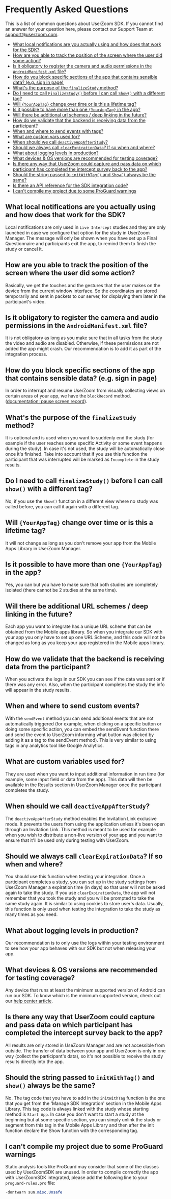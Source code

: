 # Frequently Asked Questions <!-- {docsify-ignore-all} -->

This is a list of common questions about UserZoom SDK. If you cannot find an answer for your question here, please contact our Support Team at <support@userzoom.com>.

<!-- TOC depthFrom:2 depthTo:6 withLinks:1 updateOnSave:1 orderedList:0 -->

- [What local notifications are you actually using and how does that work for the SDK?](#what-local-notifications-are-you-actually-using-and-how-does-that-work-for-the-sdk)
- [How are you able to track the position of the screen where the user did some action?](#how-are-you-able-to-track-the-position-of-the-screen-where-the-user-did-some-action)
- [Is it obligatory to register the camera and audio permissions in the `AndroidManifest.xml` file?](#is-it-obligatory-to-register-the-camera-and-audio-permissions-in-the-androidmanifestxml-file)
- [How do you block specific sections of the app that contains sensible data? (e.g. sign in page)](#how-do-you-block-specific-sections-of-the-app-that-contains-sensible-data-eg-sign-in-page)
- [What's the purpose of the `finalizeStudy` method?](#whats-the-purpose-of-the-finalizestudy-method)
- [Do I need to call `FinalizeStudy()` before I can call `Show()` with a different tag?](#do-i-need-to-call-finalizestudy-before-i-can-call-show-with-a-different-tag)
- [Will `{YourAppTag}` change over time or is this a lifetime tag?](#will-yourapptag-change-over-time-or-is-this-a-lifetime-tag)
- [Is it possible to have more than one `{YourAppTag}` in the app?](#is-it-possible-to-have-more-than-one-yourapptag-in-the-app)
- [Will there be additional url schemes / deep linking in the future?](#will-there-be-additional-url-schemes-deeplinking-in-the-future)
- [How do we validate that the backend is receiving data from the participant?](#how-do-we-validate-that-the-backend-is-receiving-data-from-the-participant)
- [When and where to send events with tags?](#when-and-where-to-send-events-with-tags)
- [What are custom vars used for?](#what-are-custom-vars-used-for)
- [When should we call `deactiveAppAfterStudy`?](#when-should-we-call-deactiveappafterstudy)
- [Should we always call `clearExpirationData`? If so when and where?](#should-we-always-call-clearexpirationdata-if-so-when-and-where)
- [What about logging levels in production?](#what-about-logging-levels-in-production)
- [What devices & OS versions are recommended for testing coverage?](#what-devices-os-versions-are-recommended-for-testing-coverage)
- [Is there any way that UserZoom could capture and pass data on which participant has completed the intercept survey back to the app?](#is-there-any-way-that-userzoom-could-capture-and-pass-data-on-which-participant-has-completed-the-intercept-survey-back-to-the-app)
- [Should the string passed to `initWithTag()` and `Show()` always be the same?](#should-the-string-passed-to-initwithtag-and-show-always-be-the-same)
- [Is there an API reference for the SDK integration code?](#is-there-an-api-reference-for-the-sdk-integration-code)
- [I can't compile my project due to some ProGuard warnings](#i-can39t-compile-my-project-due-to-some-proguard-warnings)
<!-- /TOC -->

## What local notifications are you actually using and how does that work for the SDK?
Local notifications are only used in `Live Intercept` studies and they are only launched in case we configure that option for the study in UserZoom Manager. The message will only be shown when you have set up a Final Questionnaire and participants exit the app, to remind them to finish the study or cancel it.

## How are you able to track the position of the screen where the user did some action?
Basically, we get the touches and the gestures that the user makes on the device from the current window interface. So the coordinates are stored temporarily and sent in packets to our server, for displaying them later in the participant's video.

## Is it obligatory to register the camera and audio permissions in the `AndroidManifest.xml` file?
It is not obligatory as long as you make sure that in all tasks from the study the video and audio are disabled. Otherwise, if these permissions are not added the app might crash. Our recommendation is to add it as part of the integration process.

## How do you block specific sections of the app that contains sensible data? (e.g. sign in page)
In order to interrupt and resume UserZoom from visually collecting views on certain areas of your app, we have the `blockRecord` method.  ([documentation: pause screen record][blockRecord]).

## What's the purpose of the `finalizeStudy` method?
It is optional and is used when you want to suddenly end the study (for example if the user reaches some specific Activity or some event happens during the study). In case it's not used, the study will be automatically close once it's finished. Take into account that if you use this function the participant that was interrupted will be marked as `Incomplete` in the study results.

## Do I need to call `finalizeStudy()` before I can call `show()` with a different tag?
No, if you use the `Show()` function in a different view where no study was called before, you can call it again with a different tag.

## Will `{YourAppTag}` change over time or is this a lifetime tag?
It will not change as long as you don't remove your app from the Mobile Apps Library in UserZoom Manager.

## Is it possible to have more than one `{YourAppTag}` in the app?
Yes, you can but you have to make sure that both studies are completely isolated (there cannot be 2 studies at the same time).

## Will there be additional URL schemes / deep linking in the future?
Each app you want to integrate has a unique URL scheme that can be obtained from the Mobile apps library. So when you integrate our SDK with your app you only have to set up one URL Scheme, and this code will not be changed as long as you keep your app registered in the Mobile apps library.

## How do we validate that the backend is receiving data from the participant?
When you activate the logs in our SDK you can see if the data was sent or if there was any error. Also, when the participant completes the study the info will appear in the study results.

## When and where to send custom events?
With the `sendEvent` method you can send additional events that are not automatically triggered (for example, when clicking on a specific button or doing some specific action, you can embed the sendEvent function there and send the event to UserZoom informing what button was clicked by adding it as a tag to the sendEvent method). This is very similar to using tags in any analytics tool like Google Analytics.

## What are custom variables used for?
They are used when you want to input additional information in run time (for example, some input field or data from the app). This data will then be available in the Results section in UserZoom Manager once the participant completes the study.

## When should we call `deactiveAppAfterStudy`?
The `deactiveAppAfterStudy` method enables the Invitation Link  exclusive mode. It prevents the users from using the application unless it's been open through an Invitation Link. This method is meant to be used for example when you wish to distribute a non-live version of your app and you want to ensure that it'll be used only during testing with UserZoom.

## Should we always call `clearExpirationData`? If so when and where?
You should use this function when testing your integration. Once a participant completes a study, you can set up in the study settings from UserZoom Manager a expiration time (in days) so that user will not be asked again to take the study. If you use `clearExpirationData`, the app will not remember that you took the study and you will be prompted to take the same study again. It is similar to using cookies to store user's data. Usually, this function is only used when testing the integration to take the study as many times as you need.

## What about logging levels in production?
Our recommendation is to only use the logs within your testing environment to see how your app behaves with our SDK but not when releasing your app.

## What devices & OS versions are recommended for testing coverage?
Any device that runs at least the minimum supported version of Android can run our SDK. To know which is the minimum supported version, check out our [help center article][requirements].

## Is there any way that UserZoom could capture and pass data on which participant has completed the intercept survey back to the app?
All results are only stored in UseZoom Manager and are not accessible from outside. The transfer of data between your app and UserZoom is only in one way (collect the participant's data), so it's not possible to receive the study results directly into the app.

## Should the string passed to `initWithTag()` and `show()` always be the same?
No. The tag code that you have to add in the `initWithTag` function is the one that you get from the 'Manage SDK Integration' section in the Mobile Apps Library. This tag code is always linked with the study whose starting method is `Start App`. In case you don't want to start a study at the beginning but at some specific section, you can simply unlink the study or segment from this tag in the Mobile Apps Library and then after the init function declare the Show function with the corresponding tag.

## I can't compile my project due to some ProGuard warnings

Static analysis tools like ProGuard may consider that some of the classes used by UserZoomSDK are unused. In order to compile correctly the app with UserZoomSDK integrated, please add the following line to your `proguard-rules.pro` file:

```Java
-dontwarn sun.misc.Unsafe
```



[requirements]: https://help.userzoom.com/hc/en-us/articles/360000660898
[blockRecord]: https://userzoom.github.io/UserZoomSDK-docs/#/android/sdk-android-advanced-settings?id=pause-screen-recording
